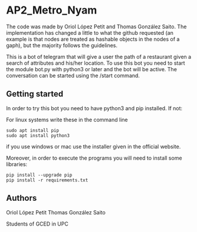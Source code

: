 # AP2_Metro_Nyam

The code was made by Oriol López Petit and Thomas González Saito. The implementation has changed a little to what the github requested (an example is that nodes are treated as hashable objects in the nodes of a gaph), but the majority follows the guidelines.

This is a bot of telegram that will give a user the path of a restaurant given a search of attributes and his/her
location. To use this bot you need to start the module bot.py with python3 or later and the bot will be active. The conversation can be started using the /start command.

## Getting started

In order to try this bot you need to have python3 and pip installed. If not:

For linux systems write these in the command line

```
sudo apt install pip
sudo apt install python3
```

if you use windows or mac use the installer given in the official website.

Moreover, in order to execute the programs you will need to install some libraries:

```
pip install --upgrade pip
pip install -r requirements.txt
```

## Authors

Oriol López Petit
Thomas González Saito

Students of GCED in UPC
